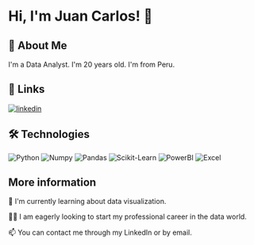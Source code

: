 
# Hi, I'm Juan Carlos! 👋


## 🚀 About Me
I'm a Data Analyst.
I'm 20 years old.
I'm from Peru.


## 🔗 Links
[![linkedin](https://img.shields.io/badge/linkedin-0A66C2?style=for-the-badge&logo=linkedin&logoColor=white)](https://www.linkedin.com/in/juan-carlos-alcazar-gonzales/)


## 🛠 Technologies
![Python](https://img.shields.io/badge/Python-gray?logo=Python)
![Numpy](https://img.shields.io/badge/Numpy-gray?logo=numpy)
![Pandas](https://img.shields.io/badge/Pandas-gray?logo=pandas)
![Scikit-Learn](https://img.shields.io/badge/ScikitLearn-gray?logo=scikitlearn)
![PowerBI](https://img.shields.io/badge/PowerBI-gray?logo=powerbi)
![Excel](https://img.shields.io/badge/Excel-gray?logo=microsoftexcel)


## More information

🧠 I'm currently learning about data visualization.

👯‍♀️ I am eagerly looking to start my professional career in the data world.

📫 You can contact me through my LinkedIn or by email.






